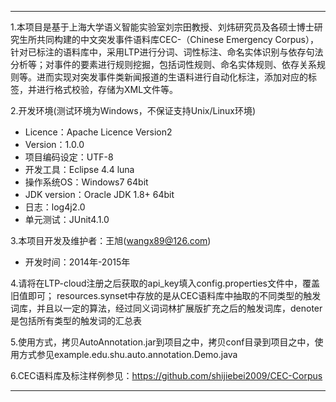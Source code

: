 ---
1.本项目是基于上海大学语义智能实验室刘宗田教授、刘炜研究员及各硕士博士研究生所共同构建的中文突发事件语料库CEC-（Chinese Emergency Corpus），针对已标注的语料库中，采用LTP进行分词、词性标注、命名实体识别与依存句法分析等；对事件的要素进行规则挖掘，包括词性规则、命名实体规则、依存关系规则等。进而实现对突发事件类新闻报道的生语料进行自动化标注，添加对应的标签，并进行格式校验，存储为XML文件等。

2.开发环境(测试环境为Windows，不保证支持Unix/Linux环境)
* Licence：Apache Licence Version2
* Version：1.0.0
* 项目编码设定：UTF-8
* 开发工具：Eclipse 4.4 luna
* 操作系统OS：Windows7 64bit
* JDK version：Oracle JDK 1.8+ 64bit
* 日志：log4j2.0
* 单元测试：JUnit4.1.0

3.本项目开发及维护者：王旭(wangx89@126.com)
* 开发时间：2014年-2015年

4.请将在LTP-cloud注册之后获取的api_key填入config.properties文件中，覆盖旧值即可；
resources.synset中存放的是从CEC语料库中抽取的不同类型的触发词库，并且以一定的算法，经过同义词词林扩展版扩充之后的触发词库，denoter是包括所有类型的触发词的汇总表

5.使用方式，拷贝AutoAnnotation.jar到项目之中，拷贝conf目录到项目之中，使用方式参见example.edu.shu.auto.annotation.Demo.java

6.CEC语料库及标注样例参见：https://github.com/shijiebei2009/CEC-Corpus

---